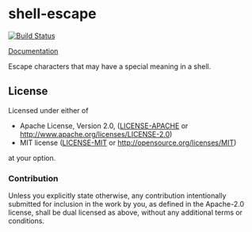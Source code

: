 # shell-escape

[![Build Status](https://travis-ci.org/sfackler/shell-escape.svg?branch=master)](https://travis-ci.org/sfackler/shell-escape)

[Documentation](https://docs.rs/shell-escape)

Escape characters that may have a special meaning in a shell.

## License

Licensed under either of

 * Apache License, Version 2.0, ([LICENSE-APACHE](LICENSE-APACHE) or http://www.apache.org/licenses/LICENSE-2.0)
 * MIT license ([LICENSE-MIT](LICENSE-MIT) or http://opensource.org/licenses/MIT)

at your option.

### Contribution

Unless you explicitly state otherwise, any contribution intentionally
submitted for inclusion in the work by you, as defined in the Apache-2.0
license, shall be dual licensed as above, without any additional terms or
conditions.
